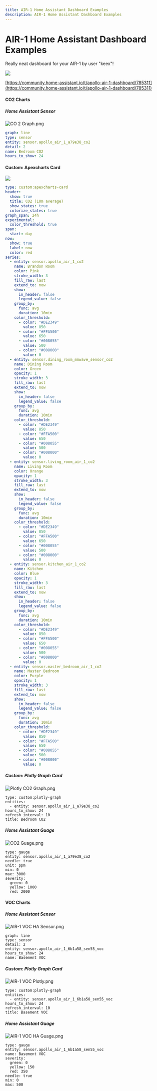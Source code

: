 ```yaml
---
title: AIR-1 Home Assistant Dashboard Examples
description: AIR-1 Home Assistant Dashboard Examples
---
```

# AIR-1 Home Assistant Dashboard Examples

Really neat dashboard for your AIR-1 by user "keex"!

![](../../../assets/air-1-keex-dashboard-image-1-1.png)

[https://community.home-assistant.io/t/apollo-air-1-dashboard/785311](https://community.home-assistant.io/t/apollo-air-1-dashboard/785311)

#### **CO2 Charts**

##### Home Assistant Sensor

![CO 2 Graph.png](../assets/co-2-graph.png)

```yaml
graph: line
type: sensor
entity: sensor.apollo_air_1_a79e38_co2
detail: 2
name: Bedroom CO2
hours_to_show: 24
```

#### Custom: Apexcharts Card

![](../../../assets/air-1-suggestions-co2-smarthomesellout.png)

```yaml
type: custom:apexcharts-card
header:
  show: true
  title: CO2 (10m average)
  show_states: true
  colorize_states: true
graph_span: 24h
experimental:
  color_threshold: true
span:
  start: day
now:
  show: true
  label: now
  color: red
series:
  - entity: sensor.apollo_air_1_co2
    name: Brandon Room
    color: Pink
    stroke_width: 3
    fill_raw: last
    extend_to: now
    show:
      in_header: false
      legend_value: false
    group_by:
      func: avg
      duration: 10min
    color_threshold:
      - color: "#DE2349"
        value: 850
      - color: "#FFA500"
        value: 650
      - color: "#008055"
        value: 500
      - color: "#008000"
        value: 0
  - entity: sensor.dining_room_mmwave_sensor_co2
    name: Dining Room
    color: Green
    opacity: 1
    stroke_width: 3
    fill_raw: last
    extend_to: now
    show:
      in_header: false
      legend_value: false
    group_by:
      func: avg
      duration: 10min
    color_threshold:
      - color: "#DE2349"
        value: 850
      - color: "#FFA500"
        value: 650
      - color: "#008055"
        value: 500
      - color: "#008000"
        value: 0
  - entity: sensor.living_room_air_1_co2
    name: Living Room
    color: Orange
    opacity: 1
    stroke_width: 3
    fill_raw: last
    extend_to: now
    show:
      in_header: false
      legend_value: false
    group_by:
      func: avg
      duration: 10min
    color_threshold:
      - color: "#DE2349"
        value: 850
      - color: "#FFA500"
        value: 650
      - color: "#008055"
        value: 500
      - color: "#008000"
        value: 0
  - entity: sensor.kitchen_air_1_co2
    name: Kitchen
    color: Blue
    opacity: 1
    stroke_width: 3
    fill_raw: last
    extend_to: now
    show:
      in_header: false
      legend_value: false
    group_by:
      func: avg
      duration: 10min
    color_threshold:
      - color: "#DE2349"
        value: 850
      - color: "#FFA500"
        value: 650
      - color: "#008055"
        value: 500
      - color: "#008000"
        value: 0
  - entity: sensor.master_bedroom_air_1_co2
    name: Master Bedroom
    color: Purple
    opacity: 1
    stroke_width: 3
    fill_raw: last
    extend_to: now
    show:
      in_header: false
      legend_value: false
    group_by:
      func: avg
      duration: 10min
    color_threshold:
      - color: "#DE2349"
        value: 850
      - color: "#FFA500"
        value: 650
      - color: "#008055"
        value: 500
      - color: "#008000"
        value: 0
```

##### Custom: Plotly Graph Card

![Plotly CO2 Graph.png](../assets/plotly-co2-graph.png)

```plaintext
type: custom:plotly-graph
entities:
  - entity: sensor.apollo_air_1_a79e38_co2
hours_to_show: 24
refresh_interval: 10
title: Bedroom CO2
```

##### Home Assistant Guage

![CO2 Guage.png](../assets/co2-guage.png)

```plaintext
type: gauge
entity: sensor.apollo_air_1_a79e38_co2
needle: true
unit: ppm
min: 0
max: 3000
severity:
  green: 0
  yellow: 1000
  red: 2000
```

#### **VOC Charts**

##### Home Assistant Sensor

![AIR-1 VOC HA Sensor.png](../assets/air-1-voc-ha-sensor.png)

```
graph: line
type: sensor
detail: 2
entity: sensor.apollo_air_1_6b1a58_sen55_voc
hours_to_show: 24
name: Basement VOC
```

##### Custom: Plotly Graph Card

![AIR-1 VOC Plotly.png](../assets/air-1-voc-plotly.png)

```
type: custom:plotly-graph
entities:
  - entity: sensor.apollo_air_1_6b1a58_sen55_voc
hours_to_show: 24
refresh_interval: 10
title: Basement VOC
```

##### Home Assistant Guage

![AIR-1 VOC HA Guage.png](../assets/air-1-voc-ha-guage.png)

```
type: gauge
entity: sensor.apollo_air_1_6b1a58_sen55_voc
name: Basement VOC
severity:
  green: 0
  yellow: 150
  red: 350
needle: true
min: 0
max: 500
```
